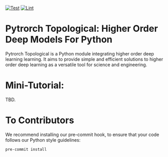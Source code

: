 [![Test](https://github.com/pyt-team/torch_topo/actions/workflows/test.yml/badge.svg)](https://github.com/mhajij/stnets/actions/workflows/test.yml)
[![Lint](https://github.com/pyt-team/torch_topo/actions/workflows/lint.yml/badge.svg)](https://github.com/mhajij/stnets/actions/workflows/lint.yml)

# Pytrorch Topological: Higher Order Deep Models For Python

Pytrorch Topological is a Python module integrating higher order deep learning learning.
It aims to provide simple and efficient solutions to higher order deep learning
 as a versatile tool for science and engineering.



# Mini-Tutorial:

TBD.


# To Contributors

We recommend installing our pre-commit hook, to ensure that your code
follows our Python style guidelines:

    pre-commit install
